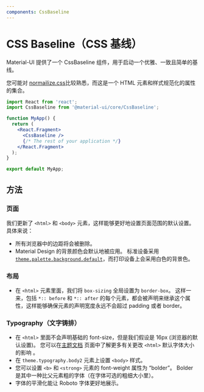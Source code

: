 ```yaml
---
components: CssBaseline
---
```


# CSS Baseline（CSS 基线）

<p class="description">Material-UI 提供了一个 CssBaseline 组件，用于启动一个优雅、一致且简单的基线。</p>

您可能对 [normailize.css](https://github.com/necolas/normalize.css)比较熟悉，而这是一个 HTML 元素和样式规范化的属性的集合。

```jsx
import React from 'react';
import CssBaseline from '@material-ui/core/CssBaseline';

function MyApp() {
  return (
    <React.Fragment>
      <CssBaseline />
      {/* The rest of your application */}
    </React.Fragment>
  );
}

export default MyApp;
```

## 方法

### 页面

我们更新了 `<html>` 和 `<body>` 元素，这样能够更好地设置页面范围的默认设置。 具体来说：

- 所有浏览器中的边距将会被删除。
- Material Design 的背景颜色会默认地被应用。 标准设备采用 [`theme.palette.background.default`](/customization/default-theme/?expend-path=$.palette.background)，而打印设备上会采用白色的背景色。

### 布局

- 在 `<html>` 元素里面，我们将 `box-sizing` 全局设置为 `border-box`。 这样一来，包括 `*:: before` 和 `*:: after` 的每个元素，都会被声明来继承这个属性，这样能够确保元素的声明宽度永远不会超过 padding 或者 border。

### Typography（文字铸排）

- 在 `<html>` 里面不会声明基础的 font-size，但是我们假设是 16px (浏览器的默认设置)。 您可以在[主题文档](/customization/typography/#typography-html-font-size) 页面中了解更多有关更改 `<html>` 默认字体大小的影响 。
- 在 `theme.typography.body2` 元素上设置 `<body>` 样式。
- 您可以设置 `<b>` 和 `<strong>` 元素的 font-weight 属性为 “bolder”。 Bolder 是其中一种比父元素粗的字体（在字体可选的粗细大小里）。
- 字体的平滑化能让 Roboto 字体更好地展示。